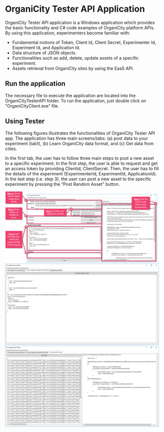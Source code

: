 # OrganiCity Tester API Application
OrganiCity Tester API application is a Windows application which provides the basic functionality and C# code examples of OrganiCity platform APIs. By using this application, experimenters become familiar with: 
* Fundamental notions of Token, Client Id, Client Secret, Experimenter Id, Experiment Id, and Application Id. 
* Data structure of JSON objects. 
* Functionalities such as add, delete, update assets of a specific experiment. 
* Assets retrieval from OrganiCity sites by using the EaaS API.

## Run the application ##
The necessary file to execute the application are located into the OrganiCityTesterAPI folder. To run the application, just double click on "OrganiCityClient.exe" file.

## Using Tester ##
The following figures illustrates the functionalities of OrganiCity Tester API app. The application has three main screens/tabs: (a) post data to your experiment (tab1), (b) Learn OrganiCity data format, and (c) Get data from cities.

In the first tab, the user has to follow three main steps to post a new asset to a specific experiment. In the first step, the user is able to request and get an access token by providing Clientid, ClientSecret. Then, the user has to fill the details of the experiment (ExperimenterId, ExperimentId, ApplicationId). In the last step (i.e. step 3), the user can post a new asset to the specific experiment by pressing the “Post Random Asset” button.

![Alt text](/Images/screen1_functionality.png?raw=true "OrganiCity Tester API main functionality")
![Alt text](/Images/screen2.png?raw=true "OrganiCity data structure")
![Alt text](/Images/screen3.png?raw=true "OrganiCity EaaS API")
